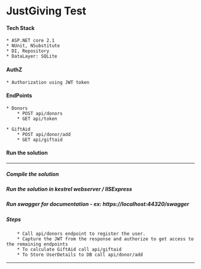 # JustGiving Test

####	Tech Stack
	* ASP.NET core 2.1
	* NUnit, NSubstitute
	* DI, Repository
	* DataLayer: SQLite

####	AuthZ
	* Authorization using JWT token
	
####	EndPoints
    * Donors
		* POST api/donors
		* GET api/token

  	* GiftAid
		* POST api/donor/add
		* GET api/giftaid

#### Run the solution
-------------------------------------------------------------------------------------------------------------------------------
##### Compile the solution
##### Run the solution in kestrel webserver / IISExpress
##### Run swagger for documentation - ex: https://localhost:44320/swagger
##### Steps
    	* Call api/donors endpoint to register the user.
       	* Capture the JWT from the response and authorize to get access to the remaining endpoints
       	* To calculate GiftAid call api/giftaid
       	* To Store UserDetails to DB call api/donor/add
--------------------------------------------------------------------------------------------------------------------------------

